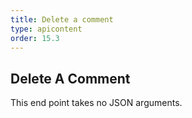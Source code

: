 ```yaml
---
title: Delete a comment
type: apicontent
order: 15.3
---
```


## Delete A Comment
This end point takes no JSON arguments.